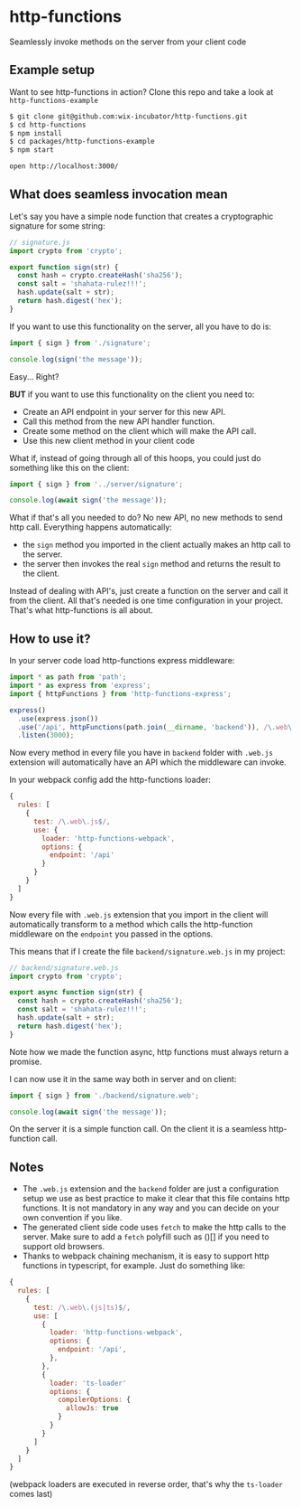 # http-functions

Seamlessly invoke methods on the server from your client code

## Example setup

Want to see http-functions in action? Clone this repo and take a look at `http-functions-example`
```sh
$ git clone git@github.com:wix-incubator/http-functions.git
$ cd http-functions
$ npm install
$ cd packages/http-functions-example
$ npm start

open http://localhost:3000/
```

## What does seamless invocation mean

Let's say you have a simple node function that creates a cryptographic signature for some string:
```js
// signature.js
import crypto from 'crypto';

export function sign(str) {
  const hash = crypto.createHash('sha256');
  const salt = 'shahata-rulez!!!';
  hash.update(salt + str);
  return hash.digest('hex');
}
```

If you want to use this functionality on the server, all you have to do is:
```js
import { sign } from './signature';

console.log(sign('the message'));
```
Easy... Right?

**BUT** if you want to use this functionality on the client you need to:
 * Create an API endpoint in your server for this new API.
 * Call this method from the new API handler function.
 * Create some method on the client which will make the API call.
 * Use this new client method in your client code

What if, instead of going through all of this hoops, you could just do something like this on the client:
```js
import { sign } from '../server/signature';

console.log(await sign('the message'));
```
What if that's all you needed to do? No new API, no new methods to send http call. Everything happens automatically:
 * the `sign` method you imported in the client actually makes an http call to the server.
 * the server then invokes the real `sign` method and returns the result to the client.

Instead of dealing with API's, just create a function on the server and call it from the client. All that's needed is one time configuration in your project. That's what http-functions is all about.

## How to use it?

In your server code load http-functions express middleware:
```js
import * as path from 'path';
import * as express from 'express';
import { httpFunctions } from 'http-functions-express';

express()
  .use(express.json())
  .use('/api', httpFunctions(path.join(__dirname, 'backend')), /\.web\.js$/)
  .listen(3000);
```
Now every method in every file you have in `backend` folder with `.web.js` extension will automatically have an API which the middleware can invoke.

In your webpack config add the http-functions loader:
```js
{
  rules: [
    {
      test: /\.web\.js$/,
      use: {
        loader: 'http-functions-webpack',
        options: {
          endpoint: '/api'
        }
      }
    }
  ]
}
```
Now every file with `.web.js` extension that you import in the client will automatically transform to a method which calls the http-function middleware on the `endpoint` you passed in the options.

This means that if I create the file `backend/signature.web.js` in my project:
```js
// backend/signature.web.js
import crypto from 'crypto';

export async function sign(str) {
  const hash = crypto.createHash('sha256');
  const salt = 'shahata-rulez!!!';
  hash.update(salt + str);
  return hash.digest('hex');
}
```
Note how we made the function async, http functions must always return a promise.

I can now use it in the same way both in server and on client:
```js
import { sign } from './backend/signature.web';

console.log(await sign('the message'));
```
On the server it is a simple function call. On the client it is a seamless http-function call.

## Notes

 * The `.web.js` extension and the `backend` folder are just a configuration setup we use as best practice to make it clear that this file contains http functions. It is not mandatory in any way and you can decide on your own convention if you like.
 * The generated client side code uses `fetch` to make the http calls to the server. Make sure to add a `fetch` polyfill such as ()[] if you need to support old browsers.
 * Thanks to webpack chaining mechanism, it is easy to support http functions in typescript, for example. Just do something like:
```js
{
  rules: [
    {
      test: /\.web\.(js|ts)$/,
      use: [
        {
          loader: 'http-functions-webpack',
          options: {
            endpoint: '/api',
          },
        },
        {
          loader: 'ts-loader'
          options: {
            compilerOptions: {
              allowJs: true
            }
          }
        }
      ]
    }
  ]
}
```
(webpack loaders are executed in reverse order, that's why the `ts-loader` comes last)
